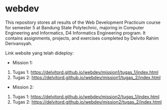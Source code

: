 # webdev
This repository stores all results of the Web Development Practicum course for semester 5 at Bandung State Polytechnic, majoring in Computer Engineering and Informatics, D4 Informatics Engineering program. It contains assignments, projects, and exercises completed by Delvito Rahim Derivansyah.

Link website yang telah dideploy:
- Mission 1:
 1. Tugas 1: https://delvitord.github.io/webdev/mission1/tugas_1/index.html
 2. Tugas 2: https://delvitord.github.io/webdev/mission1/tugas_2/index.html

- Mission 2:
 1. Tugas 1: https://delvitord.github.io/webdev/mission2/tugas_1/index.html
 2. Tugas 2: https://delvitord.github.io/webdev/mission2/tugas_2/index.html